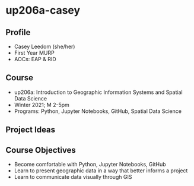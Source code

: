 # up206a-casey

## Profile
* Casey Leedom (she/her)
* First Year MURP
* AOCs: EAP & RID

## Course
* up206a: Introduction to Geographic Information Systems and Spatial Data Science
* Winter 2021; M 2-5pm
* Programs: Python, Jupyter Notebooks, GitHub, Spatial Data Science

## Project Ideas


## Course Objectives
* Become comfortable with Python, Jupyter Notebooks, GitHub
* Learn to present geographic data in a way that better informs a project
* Learn to communicate data visually through GIS
